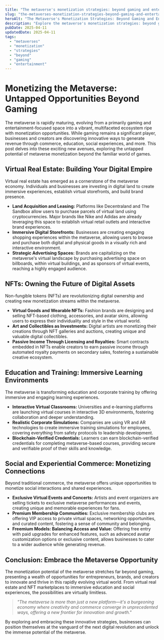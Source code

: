 ```yaml
---
title: "The metaverse's monetization strategies: beyond gaming and entertainment"
slug: "the-metaverses-monetization-strategies-beyond-gaming-and-entertainment"
heroAlt: "The Metaverse's Monetization Strategies: Beyond Gaming and Entertainment visual cover image"
description: "Explore the metaverse's monetization strategies: beyond gaming and entertainment in this detailed guide, offering insights, strategies, and practical tips to enhance your understanding and application of the topic."
pubDate: 2025-04-11
updatedDate: 2025-04-11
tags:
  - "metaverses"
  - "monetization"
  - "strategies"
  - "beyond"
  - "gaming"
  - "entertainment"
---
```

# Monetizing the Metaverse: Untapped Opportunities Beyond Gaming

The metaverse is rapidly maturing, evolving from a primarily gaming and entertainment-focused space into a vibrant, multifaceted ecosystem ripe with monetization opportunities. While gaming remains a significant player, businesses and creators are discovering innovative ways to generate revenue through commerce, education, social experiences, and more. This post delves into these exciting new avenues, exploring the untapped potential of metaverse monetization beyond the familiar world of games.

## Virtual Real Estate: Building Your Digital Empire

Virtual real estate has emerged as a cornerstone of the metaverse economy. Individuals and businesses are investing in digital land to create immersive experiences, establish virtual storefronts, and build brand presence.

*   **Land Acquisition and Leasing:** Platforms like Decentraland and The Sandbox allow users to purchase parcels of virtual land using cryptocurrencies. Major brands like Nike and Adidas are already leveraging this space to establish virtual retail outlets and interactive brand experiences.
*   **Immersive Digital Storefronts:** Businesses are creating engaging shopping experiences within the metaverse, allowing users to browse and purchase both digital and physical goods in a visually rich and interactive environment.
*   **Strategic Advertising Spaces:** Brands are capitalizing on the metaverse's virtual landscape by purchasing advertising space on billboards, within virtual buildings, and as sponsors of virtual events, reaching a highly engaged audience.

## NFTs: Owning the Future of Digital Assets

Non-fungible tokens (NFTs) are revolutionizing digital ownership and creating new monetization streams within the metaverse.

*   **Virtual Goods and Wearable NFTs:** Fashion brands are designing and selling NFT-based clothing, accessories, and avatar skins, allowing users to express their individuality and style in the virtual world.
*   **Art and Collectibles as Investments:** Digital artists are monetizing their creations through NFT galleries and auctions, creating unique and valuable digital collectibles.
*   **Passive Income Through Licensing and Royalties:** Smart contracts embedded in NFTs enable creators to earn passive income through automated royalty payments on secondary sales, fostering a sustainable creative ecosystem.

## Education and Training: Immersive Learning Environments

The metaverse is transforming education and corporate training by offering immersive and engaging learning experiences.

*   **Interactive Virtual Classrooms:** Universities and e-learning platforms are launching virtual courses in interactive 3D environments, fostering collaboration and deeper understanding.
*   **Realistic Corporate Simulations:** Companies are using VR and AR technologies to create immersive training simulations for employees, covering everything from safety protocols to leadership development.
*   **Blockchain-Verified Credentials:** Learners can earn blockchain-verified credentials for completing metaverse-based courses, providing secure and verifiable proof of their skills and knowledge.

## Social and Experiential Commerce: Monetizing Connections

Beyond traditional commerce, the metaverse offers unique opportunities to monetize social interactions and shared experiences.

*   **Exclusive Virtual Events and Concerts:** Artists and event organizers are selling tickets to exclusive metaverse performances and events, creating unique and memorable experiences for fans.
*   **Premium Membership Communities:** Exclusive membership clubs are offering VIP access to private virtual spaces, networking opportunities, and curated content, fostering a sense of community and belonging.
*   **Freemium Models: Balancing Access and Value:** Offering free entry with paid upgrades for enhanced features, such as advanced avatar customization options or exclusive content, allows businesses to cater to a wider audience while generating revenue.

## Conclusion: Embrace the Metaverse Opportunity

The monetization potential of the metaverse stretches far beyond gaming, presenting a wealth of opportunities for entrepreneurs, brands, and creators to innovate and thrive in this rapidly evolving virtual world. From virtual real estate and NFT marketplaces to immersive education and social experiences, the possibilities are virtually limitless.

> *"The metaverse is more than just a new platform—it's a burgeoning economy where creativity and commerce converge in unprecedented ways, offering a new frontier for innovation and growth."*

By exploring and embracing these innovative strategies, businesses can position themselves at the vanguard of the next digital revolution and unlock the immense potential of the metaverse.